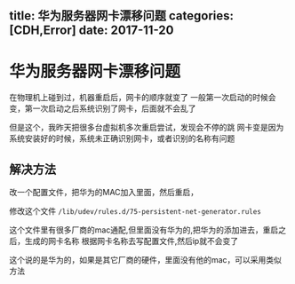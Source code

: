 title: 华为服务器网卡漂移问题
categories: [CDH,Error]
date: 2017-11-20
---
# 华为服务器网卡漂移问题

在物理机上碰到过，机器重启后，网卡的顺序就变了
一般第一次启动的时候会变，第一次启动之后系统识别了网卡，后面就不会乱了

但是这个，我昨天把很多台虚拟机多次重启尝试，发现会不停的跳
网卡变是因为系统安装好的时候，系统未正确识别网卡，或者识别的名称有问题

## 解决方法
改一个配置文件，把华为的MAC加入里面，然后重启，

修改这个文件
`/lib/udev/rules.d/75-persistent-net-generator.rules`

这个文件里有很多厂商的mac通配,但里面没有华为的,把华为的添加进去，重启之后，生成的网卡名称
根据网卡名称去写配置文件,然后ip就不会变了

这个说的是华为的，如果是其它厂商的硬件，里面没有他的mac，可以采用类似方法